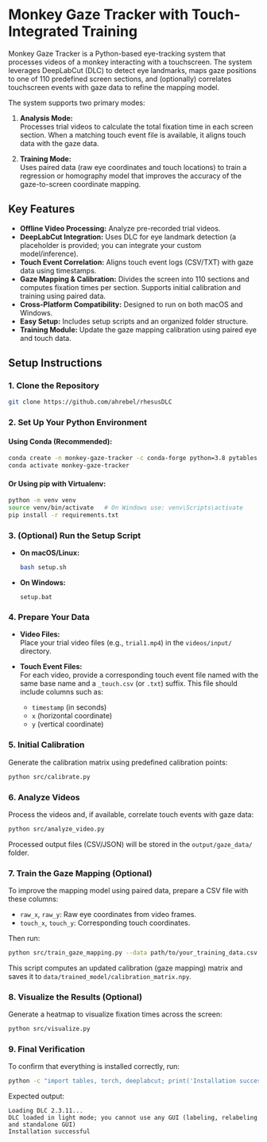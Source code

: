 # Monkey Gaze Tracker with Touch-Integrated Training

Monkey Gaze Tracker is a Python-based eye-tracking system that processes videos of a monkey interacting with a touchscreen. The system leverages DeepLabCut (DLC) to detect eye landmarks, maps gaze positions to one of 110 predefined screen sections, and (optionally) correlates touchscreen events with gaze data to refine the mapping model.

The system supports two primary modes:

1. **Analysis Mode:**  
   Processes trial videos to calculate the total fixation time in each screen section. When a matching touch event file is available, it aligns touch data with the gaze data.

2. **Training Mode:**  
   Uses paired data (raw eye coordinates and touch locations) to train a regression or homography model that improves the accuracy of the gaze-to-screen coordinate mapping.

## Key Features

- **Offline Video Processing:** Analyze pre-recorded trial videos.
- **DeepLabCut Integration:** Uses DLC for eye landmark detection (a placeholder is provided; you can integrate your custom model/inference).
- **Touch Event Correlation:** Aligns touch event logs (CSV/TXT) with gaze data using timestamps.
- **Gaze Mapping & Calibration:** Divides the screen into 110 sections and computes fixation times per section. Supports initial calibration and training using paired data.
- **Cross-Platform Compatibility:** Designed to run on both macOS and Windows.
- **Easy Setup:** Includes setup scripts and an organized folder structure.
- **Training Module:** Update the gaze mapping calibration using paired eye and touch data.


## Setup Instructions

### 1. Clone the Repository

```bash
git clone https://github.com/ahrebel/rhesusDLC
```


### 2. Set Up Your Python Environment

#### **Using Conda (Recommended):**

```bash
conda create -n monkey-gaze-tracker -c conda-forge python=3.8 pytables hdf5 lzo opencv numpy pandas matplotlib scikit-learn scikit-image scipy tqdm statsmodels
conda activate monkey-gaze-tracker
```

#### **Or Using pip with Virtualenv:**

```bash
python -m venv venv
source venv/bin/activate   # On Windows use: venv\Scripts\activate
pip install -r requirements.txt
```


### 3. (Optional) Run the Setup Script

- **On macOS/Linux:**

  ```bash
  bash setup.sh
  ```

- **On Windows:**

  ```batch
  setup.bat
  ```


### 4. Prepare Your Data

- **Video Files:**  
  Place your trial video files (e.g., `trial1.mp4`) in the `videos/input/` directory.

- **Touch Event Files:**  
  For each video, provide a corresponding touch event file named with the same base name and a `_touch.csv` (or `.txt`) suffix. This file should include columns such as:
  - `timestamp` (in seconds)
  - `x` (horizontal coordinate)
  - `y` (vertical coordinate)


### 5. Initial Calibration

Generate the calibration matrix using predefined calibration points:

```bash
python src/calibrate.py
```


### 6. Analyze Videos

Process the videos and, if available, correlate touch events with gaze data:

```bash
python src/analyze_video.py
```

Processed output files (CSV/JSON) will be stored in the `output/gaze_data/` folder.


### 7. Train the Gaze Mapping (Optional)

To improve the mapping model using paired data, prepare a CSV file with these columns:

- `raw_x`, `raw_y`: Raw eye coordinates from video frames.
- `touch_x`, `touch_y`: Corresponding touch coordinates.

Then run:

```bash
python src/train_gaze_mapping.py --data path/to/your_training_data.csv
```

This script computes an updated calibration (gaze mapping) matrix and saves it to `data/trained_model/calibration_matrix.npy`.


### 8. Visualize the Results (Optional)

Generate a heatmap to visualize fixation times across the screen:

```bash
python src/visualize.py
```


### 9. Final Verification

To confirm that everything is installed correctly, run:

```bash
python -c "import tables, torch, deeplabcut; print('Installation successful')"
```

Expected output:

```
Loading DLC 2.3.11...
DLC loaded in light mode; you cannot use any GUI (labeling, relabeling and standalone GUI)
Installation successful
```
